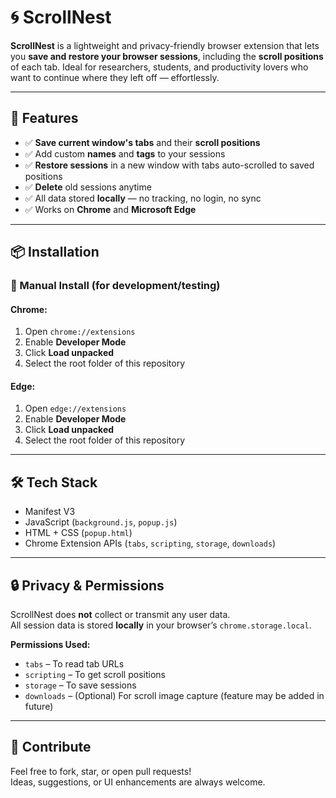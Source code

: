 # 🌀 ScrollNest

**ScrollNest** is a lightweight and privacy-friendly browser extension that lets you **save and restore your browser sessions**, including the **scroll positions** of each tab. Ideal for researchers, students, and productivity lovers who want to continue where they left off — effortlessly.

---

## 🚀 Features

- ✅ **Save current window's tabs** and their **scroll positions**
- ✅ Add custom **names** and **tags** to your sessions
- ✅ **Restore sessions** in a new window with tabs auto-scrolled to saved positions
- ✅ **Delete** old sessions anytime
- ✅ All data stored **locally** — no tracking, no login, no sync
- ✅ Works on **Chrome** and **Microsoft Edge**

---

## 📦 Installation

### 🔧 Manual Install (for development/testing)

#### Chrome:

1. Open `chrome://extensions`
2. Enable **Developer Mode**
3. Click **Load unpacked**
4. Select the root folder of this repository

#### Edge:

1. Open `edge://extensions`
2. Enable **Developer Mode**
3. Click **Load unpacked**
4. Select the root folder of this repository

---

## 🛠 Tech Stack

- Manifest V3
- JavaScript (`background.js`, `popup.js`)
- HTML + CSS (`popup.html`)
- Chrome Extension APIs (`tabs`, `scripting`, `storage`, `downloads`)

---

## 🔒 Privacy & Permissions

ScrollNest does **not** collect or transmit any user data.  
All session data is stored **locally** in your browser’s `chrome.storage.local`.

**Permissions Used:**

- `tabs` – To read tab URLs
- `scripting` – To get scroll positions
- `storage` – To save sessions
- `downloads` – (Optional) For scroll image capture (feature may be added in future)

---

## 🙌 Contribute

Feel free to fork, star, or open pull requests!  
Ideas, suggestions, or UI enhancements are always welcome.
